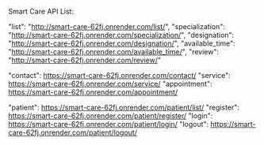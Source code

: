 Smart Care API List:

"list": "http://smart-care-62fj.onrender.com/list/",
"specialization": "http://smart-care-62fj.onrender.com/specialization/",
"designation": "http://smart-care-62fj.onrender.com/designation/",
"available_time": "http://smart-care-62fj.onrender.com/available_time/",
"review": "http://smart-care-62fj.onrender.com/review/"

"contact": https://smart-care-62fj.onrender.com/contact/
"service": https://smart-care-62fj.onrender.com/service/
"appointment": https://smart-care-62fj.onrender.com/appointment/

"patient": https://smart-care-62fj.onrender.com/patient/list/
"register": https://smart-care-62fj.onrender.com/patient/register/
"login": https://smart-care-62fj.onrender.com/patient/login/
"logout": https://smart-care-62fj.onrender.com/patient/logout/
